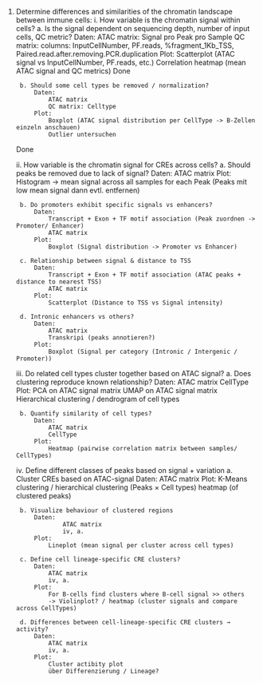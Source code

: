 1. Determine differences and similarities of the chromatin landscape between immune cells:
    i. How variable is the chromatin signal within cells?
        a. Is the signal dependent on sequencing depth, number of input cells, QC metric?
            Daten: 
                ATAC matrix: Signal pro Peak pro Sample
                QC matrix: columns: InputCellNumber, PF.reads, %fragment_1Kb_TSS, Paired.read.after.removing.PCR.duplication
            Plot: 
                Scatterplot (ATAC signal vs InputCellNumber, PF.reads, etc.)
                Correlation heatmap (mean ATAC signal and QC metrics)
    Done            

        b. Should some cell types be removed / normalization?
            Daten: 
                ATAC matrix
                QC matrix: Celltype 
            Plot: 
                Boxplot (ATAC signal distribution per CellType -> B-Zellen einzeln anschauen)
                Outlier untersuchen 
    Done

    ii. How variable is the chromatin signal for CREs across cells?
        a. Should peaks be removed due to lack of signal?
            Daten: 
                ATAC matrix
            Plot: 
                Histogram -> mean signal across all samples for each Peak (Peaks mit low mean signal dann evtl. entfernen)

        b. Do promoters exhibit specific signals vs enhancers?
            Daten:
                Transcript + Exon + TF motif association (Peak zuordnen -> Promoter/ Enhancer)
                ATAC matrix
            Plot:
                Boxplot (Signal distribution -> Promoter vs Enhancer)

        c. Relationship between signal & distance to TSS
            Daten: 
                Transcript + Exon + TF motif association (ATAC peaks + distance to nearest TSS)
                ATAC matrix 
            Plot: 
                Scatterplot (Distance to TSS vs Signal intensity)

        d. Intronic enhancers vs others?
            Daten:
                ATAC matrix
                Transkripi (peaks annotieren?)
            Plot:
                Boxplot (Signal per category (Intronic / Intergenic / Promoter))

    iii. Do related cell types cluster together based on ATAC signal?
        a. Does clustering reproduce known relationship?
            Daten: 
                ATAC matrix
                CellType 
            Plot: 
                PCA on ATAC signal matrix
                UMAP on ATAC signal matrix
                Hierarchical clustering / dendrogram of cell types

        b. Quantify similarity of cell types?
            Daten: 
                ATAC matrix
                CellType 
            Plot: 
                Heatmap (pairwise correlation matrix between samples/ CellTypes)

    iv. Define different classes of peaks based on signal + variation
        a. Cluster CREs based on ATAC-signal
            Daten: 
                ATAC matrix
            Plot: 
                K-Means clustering / hierarchical clustering (Peaks × Cell types)
                heatmap (of clustered peaks)

        b. Visualize behaviour of clustered regions
            Daten: 
                    ATAC matrix
                    iv, a.
            Plot: 
                Lineplot (mean signal per cluster across cell types)

        c. Define cell lineage-specific CRE clusters?
            Daten:
                ATAC matrix
                iv, a.
            Plot: 
                For B-cells find clusters where B-cell signal >> others
                -> Violinplot? / heatmap (cluster signals and compare across CellTypes)

        d. Differences between cell-lineage-specific CRE clusters → activity?
            Daten: 
                ATAC matrix 
                iv, a.
            Plot: 
                Cluster actibity plot
                über Differenzierung / Lineage?